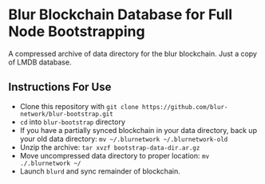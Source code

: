 # Blur Blockchain Database for Full Node Bootstrapping

A compressed archive of data directory for the blur blockchain.  Just a copy of LMDB database.

## Instructions For Use

- Clone this repository with `git clone https://github.com/blur-network/blur-bootstrap.git`
- `cd` into `blur-bootstrap` directory
- If you have a partially synced blockchain in your data directory, back up your old data directory: `mv ~/.blurnetwork ~/.blurnetwork-old`
- Unzip the archive: `tar xvzf bootstrap-data-dir.ar.gz`
- Move uncompressed data directory to proper location: `mv ./.blurnetwork ~/`
- Launch `blurd` and sync remainder of blockchain.
